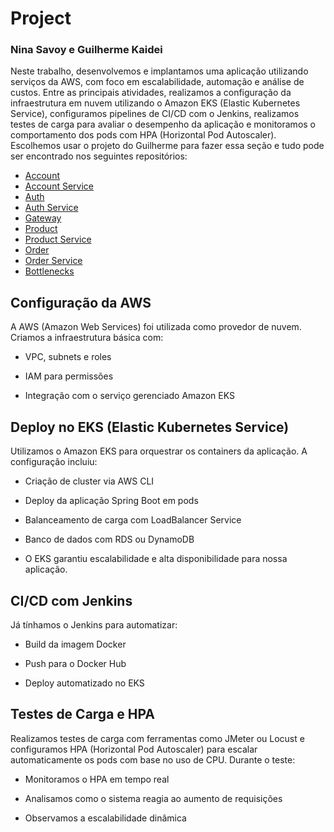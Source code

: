# Project

### Nina Savoy e Guilherme Kaidei

Neste trabalho, desenvolvemos e implantamos uma aplicação utilizando serviços da AWS, com foco em escalabilidade, automação e análise de custos. Entre as principais atividades, realizamos a configuração da infraestrutura em nuvem utilizando o Amazon EKS (Elastic Kubernetes Service), configuramos pipelines de CI/CD com o Jenkins, realizamos testes de carga para avaliar o desempenho da aplicação e monitoramos o comportamento dos pods com HPA (Horizontal Pod Autoscaler). Escolhemos usar o projeto do Guilherme para fazer essa seção e tudo pode ser encontrado nos seguintes repositórios:

- [Account](https://github.com/guikaidei/microservicos-account)
- [Account Service](https://github.com/guikaidei/microservicos-account-service)
- [Auth](https://github.com/guikaidei/microservicos-auth)
- [Auth Service](https://github.com/guikaidei/microservicos-auth-service)
- [Gateway](https://github.com/guikaidei/microservicos-gateway-service)
- [Product](https://github.com/guikaidei/microservicos-product)
- [Product Service](https://github.com/guikaidei/microservicos-product-service)
- [Order](https://github.com/guikaidei/microservicos-order)
- [Order Service](https://github.com/guikaidei/microservicos-order-service)
- [Bottlenecks](https://github.com/guikaidei/microservicos-bottleneck)

## Configuração da AWS

A AWS (Amazon Web Services) foi utilizada como provedor de nuvem. Criamos a infraestrutura básica com:

- VPC, subnets e roles

- IAM para permissões

- Integração com o serviço gerenciado Amazon EKS

## Deploy no EKS (Elastic Kubernetes Service)

Utilizamos o Amazon EKS para orquestrar os containers da aplicação. A configuração incluiu:

- Criação de cluster via AWS CLI

- Deploy da aplicação Spring Boot em pods

- Balanceamento de carga com LoadBalancer Service

- Banco de dados com RDS ou DynamoDB

- O EKS garantiu escalabilidade e alta disponibilidade para nossa aplicação.

## CI/CD com Jenkins

Já tínhamos o Jenkins para automatizar:

- Build da imagem Docker

- Push para o Docker Hub

- Deploy automatizado no EKS

## Testes de Carga e HPA

Realizamos testes de carga com ferramentas como JMeter ou Locust e configuramos HPA (Horizontal Pod Autoscaler) para escalar automaticamente os pods com base no uso de CPU. Durante o teste:

- Monitoramos o HPA em tempo real

- Analisamos como o sistema reagia ao aumento de requisições

- Observamos a escalabilidade dinâmica
